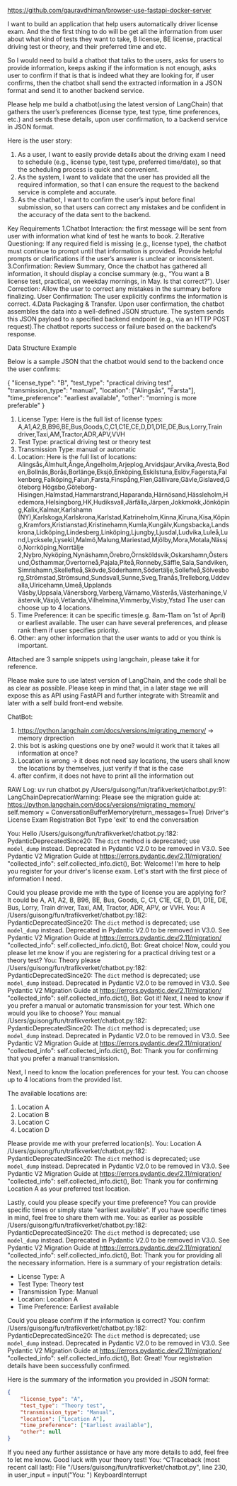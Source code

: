 https://github.com/gauravdhiman/browser-use-fastapi-docker-server



I want to build an application that help users automatically driver license exam. And the the first thing to do will be get all the information from user about what kind of tests they want to take, B license, BE license, practical driving test or theory, and their preferred time and etc. 

So I would need to build a chatbot that talks to the users, asks for users to provide information, keeps asking if the information is not enough, asks user to confirm if that is that is indeed what they are looking for, if user confirms, then the chatbot shall send the extracted information in a JSON format and send it to another backend service. 


Please help me build a chatbot(using the latest version of LangChain) that gathers the user’s preferences (license type, test type, time preferences, etc.) and sends these details, upon user confirmation, to a backend service in JSON format.


Here is the user story:
1. As a user, I want to easily provide details about the driving exam I need to schedule (e.g., license type, test type, preferred time/date), so that the scheduling process is quick and convenient.
2. As the system, I want to validate that the user has provided all the required information, so that I can ensure the request to the backend service is complete and accurate.
3.	As the chatbot, I want to confirm the user’s input before final submission, so that users can correct any mistakes and be confident in the accuracy of the data sent to the backend.


Key Requirements
1.Chatbot Interaction: the first message will be sent from user with information what kind of test he wants to book.
2.Iterative Questioning: If any required field is missing (e.g., license type), the chatbot must continue to prompt until that information is provided. Provide helpful prompts or clarifications if the user’s answer is unclear or inconsistent.
3.Confirmation: Review Summary, Once the chatbot has gathered all information, it should display a concise summary (e.g., “You want a B license test, practical, on weekday mornings, in May. Is that correct?”). User Correction: Allow the user to correct any mistakes in the summary before finalizing. User Confirmation: The user explicitly confirms the information is correct.
4.Data Packaging & Transfer. Upon user confirmation, the chatbot assembles the data into a well-defined JSON structure. The system sends this JSON payload to a specified backend endpoint (e.g., via an HTTP POST request).The chatbot reports success or failure based on the backend’s response.



Data Structure Example

Below is a sample JSON that the chatbot would send to the backend once the user confirms:


{
    "license_type": "B",
    "test_type": "practical driving test",
    "transmission_type": "manual",
    "location": ["Alingsås", "Farsta"],
    "time_preference": "earliest available",
    "other": "morning is more preferable"
}


1.	License Type: Here is the full list of license types: A,A1,A2,B,B96,BE,Bus,Goods,C,C1,C1E,CE,D,D1,D1E,DE,Bus,Lorry,Train driver,Taxi,AM,Tractor,ADR,APV,VVH
2.	Test Type: practical driving test or theory test
3.	Transmission Type: manual or automatic
4.	Location: Here is the full list of locations: Alingsås,Älmhult,Ånge,Ängelholm,Arjeplog,Arvidsjaur,Arvika,Avesta,Boden,Bollnäs,Borås,Borlänge,Eksjö,Enköping,Eskilstuna,Eslöv,Fagersta,Falkenberg,Falköping,Falun,Farsta,Finspång,Flen,Gällivare,Gävle,Gislaved,Göteborg Högsbo,Göteborg-Hisingen,Halmstad,Hammarstrand,Haparanda,Härnösand,Hässleholm,Hedemora,Helsingborg,HK,Hudiksvall,Järfälla,Järpen,Jokkmokk,Jönköping,Kalix,Kalmar,Karlshamn (NY),Karlskoga,Karlskrona,Karlstad,Katrineholm,Kinna,Kiruna,Kisa,Köping,Kramfors,Kristianstad,Kristinehamn,Kumla,Kungälv,Kungsbacka,Landskrona,Lidköping,Lindesberg,Linköping,Ljungby,Ljusdal,Ludvika,Luleå,Lund,Lycksele,Lysekil,Malmö,Malung,Mariestad,Mjölby,Mora,Motala,Nässjö,Norrköping,Norrtälje 2,Nybro,Nyköping,Nynäshamn,Örebro,Örnsköldsvik,Oskarshamn,Östersund,Östhammar,Övertorneå,Pajala,Piteå,Ronneby,Säffle,Sala,Sandviken,Simrishamn,Skellefteå,Skövde,Söderhamn,Södertälje,Sollefteå,Sölvesborg,Strömstad,Strömsund,Sundsvall,Sunne,Sveg,Tranås,Trelleborg,Uddevalla,Ulricehamn,Umeå,Upplands Väsby,Uppsala,Vänersborg,Varberg,Värnamo,Västerås,Västerhaninge,Västervik,Växjö,Vetlanda,Vilhelmina,Vimmerby,Visby,Ystad
    The user can choose up to 4 locations.
5.	Time Preference: it can be specific times(e.g. 8am-11am on 1st of April) or earliest available. The user can have several preferences, and please rank them if user specifies priority.
6.  Other: any other information that the user wants to add or you think is important.

Attached are 3 sample snippets using langchain, please take it for reference.

Please make sure to use latest version of LangChain, and the code shall be as clear as possible. Please keep in mind that, in a later stage we will expose this as API using FastAPI and further integrate with Streamlit and later with a self build front-end website.



ChatBot:

1. https://python.langchain.com/docs/versions/migrating_memory/ -> memory drprection
2. this bot is asking questions one by one? would it work that it takes all information at once?
3. Location is wrong -> it does not need say locations, the users shall know the locations by themselves, just verify if that is the case
4. after confirm, it does not have to print all the information out










RAW Log:
uv run chatbot.py
/Users/guisong/fun/trafikverket/chatbot.py:91: LangChainDeprecationWarning: Please see the migration guide at: https://python.langchain.com/docs/versions/migrating_memory/
  self.memory = ConversationBufferMemory(return_messages=True)
Driver's License Exam Registration Bot
Type 'exit' to end the conversation

You: Hello 
/Users/guisong/fun/trafikverket/chatbot.py:182: PydanticDeprecatedSince20: The `dict` method is deprecated; use `model_dump` instead. Deprecated in Pydantic V2.0 to be removed in V3.0. See Pydantic V2 Migration Guide at https://errors.pydantic.dev/2.11/migration/
  "collected_info": self.collected_info.dict(),
Bot: Welcome! I'm here to help you register for your driver's license exam. Let's start with the first piece of information I need. 

Could you please provide me with the type of license you are applying for? It could be A, A1, A2, B, B96, BE, Bus, Goods, C, C1, C1E, CE, D, D1, D1E, DE, Bus, Lorry, Train driver, Taxi, AM, Tractor, ADR, APV, or VVH.
You: A
/Users/guisong/fun/trafikverket/chatbot.py:182: PydanticDeprecatedSince20: The `dict` method is deprecated; use `model_dump` instead. Deprecated in Pydantic V2.0 to be removed in V3.0. See Pydantic V2 Migration Guide at https://errors.pydantic.dev/2.11/migration/
  "collected_info": self.collected_info.dict(),
Bot: Great choice! Now, could you please let me know if you are registering for a practical driving test or a theory test?
You: Theory please 
/Users/guisong/fun/trafikverket/chatbot.py:182: PydanticDeprecatedSince20: The `dict` method is deprecated; use `model_dump` instead. Deprecated in Pydantic V2.0 to be removed in V3.0. See Pydantic V2 Migration Guide at https://errors.pydantic.dev/2.11/migration/
  "collected_info": self.collected_info.dict(),
Bot: Got it! Next, I need to know if you prefer a manual or automatic transmission for your test. Which one would you like to choose?
You: manual 
/Users/guisong/fun/trafikverket/chatbot.py:182: PydanticDeprecatedSince20: The `dict` method is deprecated; use `model_dump` instead. Deprecated in Pydantic V2.0 to be removed in V3.0. See Pydantic V2 Migration Guide at https://errors.pydantic.dev/2.11/migration/
  "collected_info": self.collected_info.dict(),
Bot: Thank you for confirming that you prefer a manual transmission. 

Next, I need to know the location preferences for your test. You can choose up to 4 locations from the provided list. 

The available locations are:
1. Location A
2. Location B
3. Location C
4. Location D

Please provide me with your preferred location(s).
You: Location A 
/Users/guisong/fun/trafikverket/chatbot.py:182: PydanticDeprecatedSince20: The `dict` method is deprecated; use `model_dump` instead. Deprecated in Pydantic V2.0 to be removed in V3.0. See Pydantic V2 Migration Guide at https://errors.pydantic.dev/2.11/migration/
  "collected_info": self.collected_info.dict(),
Bot: Thank you for confirming Location A as your preferred test location.

Lastly, could you please specify your time preference? You can provide specific times or simply state "earliest available". If you have specific times in mind, feel free to share them with me.
You: as earlier as possible 
/Users/guisong/fun/trafikverket/chatbot.py:182: PydanticDeprecatedSince20: The `dict` method is deprecated; use `model_dump` instead. Deprecated in Pydantic V2.0 to be removed in V3.0. See Pydantic V2 Migration Guide at https://errors.pydantic.dev/2.11/migration/
  "collected_info": self.collected_info.dict(),
Bot: Thank you for providing all the necessary information. Here is a summary of your registration details:

- License Type: A
- Test Type: Theory test
- Transmission Type: Manual
- Location: Location A
- Time Preference: Earliest available

Could you please confirm if the information is correct?
You: confirm 
/Users/guisong/fun/trafikverket/chatbot.py:182: PydanticDeprecatedSince20: The `dict` method is deprecated; use `model_dump` instead. Deprecated in Pydantic V2.0 to be removed in V3.0. See Pydantic V2 Migration Guide at https://errors.pydantic.dev/2.11/migration/
  "collected_info": self.collected_info.dict(),
Bot: Great! Your registration details have been successfully confirmed. 

Here is the summary of the information you provided in JSON format:
```json
{
    "license_type": "A",
    "test_type": "Theory test",
    "transmission_type": "Manual",
    "location": ["Location A"],
    "time_preference": ["Earliest available"],
    "other": null
}
```

If you need any further assistance or have any more details to add, feel free to let me know. Good luck with your theory test!
You: ^CTraceback (most recent call last):
  File "/Users/guisong/fun/trafikverket/chatbot.py", line 230, in <module>
    user_input = input("You: ")
KeyboardInterrupt
